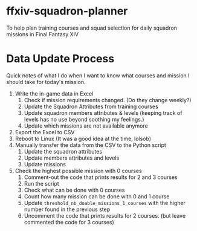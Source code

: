 # ffxiv-squadron-planner
To help plan training courses and squad selection for daily squadron missions in Final Fantasy XIV


# Data Update Process

Quick notes of what I do when I want to know what courses and mission
I should take for today's mission.

1. Write the in-game data in Excel
    1. Check if mission requirements changed. (Do they change weekly?)
    1. Update the Squadron Attributes from training courses
    1. Update squadron members attributes & levels 
    (keeping track of levels has no use beyond soothing my feelings.)
    1. Update which missions are not available anymore
1. Export the Excel to CSV
1. Reboot to Linux (It was a good idea at the time, lolsob)
1. Manually transfer the data from the CSV to the Python script
    1. Update the squadron attributes
    1. Update members attributes and levels
    1. Update missions
1. Check the highest possible mission with 0 courses
    1. Comment-out the code that prints results for 2 and 3 courses
    1. Run the script
    1. Check what can be done with 0 courses
    1. Count how many mission can be done with 0 and 1 course
    1. Update `threshold_nb_doable_missions_1_courses` with the higher
        number found in the previous step
    1. Uncomment the code that prints results for 2 courses.
        (but leave commented the code for 3 courses)





